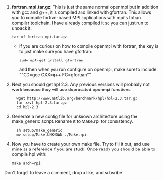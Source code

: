 1. **fortran_mpi.tar.gz**: This is just the same normal openmpi but in addition with gcc and g++, it is compiled and linked with gfortran. This allows you to
compile fortran-based MPI applications with mpi's fotran compiler toolchain. I have already compiled it so you can just run to unpack it:

    ```tar xf fortran_mpi.tar.gz```
  
    - if you are curious on how to compile openmpi with fortran, the key is to just make sure you have gfortran:
  
      ```sudo apt-get install gfortran```
    
      and then when you run configure on openmpi, make sure to include ""CC=gcc CXX=g++ FC=gfortran""
      
2. Next you should get hpl 2.3. Any previous versions will probably not work because they will use deprecated openmpi functions

      ```
        wget http://www.netlib.org/benchmark/hpl/hpl-2.3.tar.gz
        tar xzvf hpl-2.3.tar.gz
        cd hpl-2.3
      ```
3. Generate a new config file for unknown architecture using the make_generic script. Rename it to Make.rpi for consistency.

      ```
        sh setup/make_generic
        mv setup/Make.UNKNOWN ./Make.rpi
      ```
4. Now you have to create your own make file. Try to fill it out, and use mine as a reference if you are stuck. Once ready you should be able to compile hpl with:

      ```make arch=rpi```

Don't forget to leave a comment, drop a like, and subsribe
